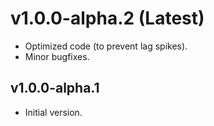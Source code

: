 # v1.0.0-alpha.2 (Latest)

* Optimized code (to prevent lag spikes).
* Minor bugfixes.

## v1.0.0-alpha.1

* Initial version.

